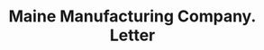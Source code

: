 ---
doi: 10.7916/D8CC2BR0
date_other: '1900'
date_other_textual: '1900'
form: correspondence
genre:
- Letters (correspondence)
name:
- Maine Manufacturing Company
object_in_context_url: https://biggert.cul.columbia.edu/items/view/ave_biggert_00786
subject_hierarchical_geographic:
- Nashua, New Hampshire, United States
subject_name:
- Maine Manufacturing Company
title: Maine Manufacturing Company. Letter
sort_title: Maine Manufacturing Company. Letter
call_number: ave_biggert_00786
coordinates:
- 42.7575,-71.46444444444445
pid: ave_biggert_00786
identifiers: ave_biggert_00786
permalink: /biggert/ave_biggert_00786/
layout: iiif-image-page
---